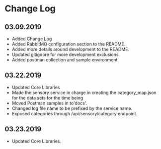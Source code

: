 Change Log
==========

03.09.2019
----------
* Added Change Log
* Added RabbitMQ configuration section to the README.
* Added more details around development to the README.
* Updated gitignore for more development exclusions.
* Added postman collection and sample environment.

03.22.2019
----------
* Updated Core Libraries
* Made the sensory service in charge in creating the category_map.json for the data sets for the time being
* Moved Postman samples in to'docs'.
* Changed log file name to be prefixed by the service name.
* Exposed categories through /api/sensory/category endpoint.

03.23.2019
----------
* Updated Core Libraries.
